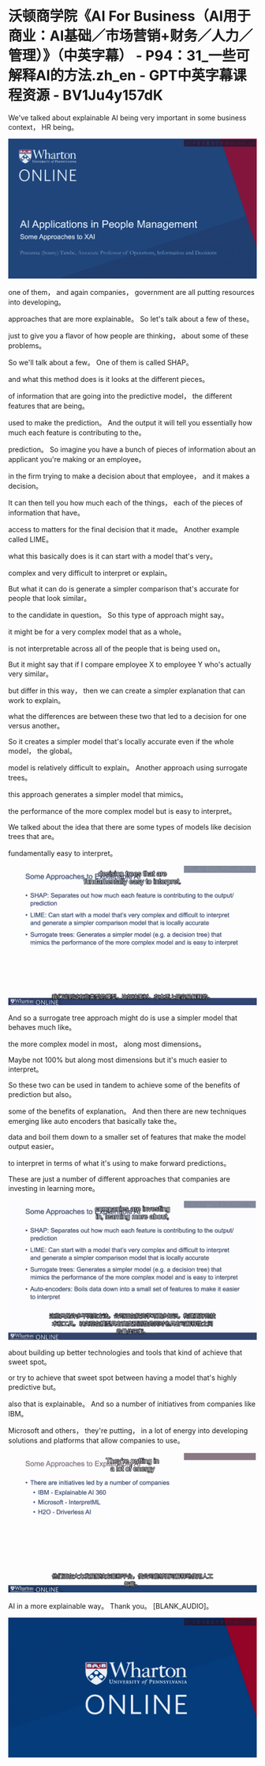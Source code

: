 # 沃顿商学院《AI For Business（AI用于商业：AI基础／市场营销+财务／人力／管理）》（中英字幕） - P94：31_一些可解释AI的方法.zh_en - GPT中英字幕课程资源 - BV1Ju4y157dK

 We've talked about explainable AI being very important in some business context， HR being。



![](img/3b802c127602b2cf5b15fd71dd232720_1.png)

 one of them， and again companies， government are all putting resources into developing。

 approaches that are more explainable。 So let's talk about a few of these。

 just to give you a flavor of how people are thinking， about some of these problems。

 So we'll talk about a few。 One of them is called SHAP。

 and what this method does is it looks at the different pieces。

 of information that are going into the predictive model， the different features that are being。

 used to make the prediction。 And the output it will tell you essentially how much each feature is contributing to the。

 prediction。 So imagine you have a bunch of pieces of information about an applicant you're making or an employee。

 in the firm trying to make a decision about that employee， and it makes a decision。

 It can then tell you how much each of the things， each of the pieces of information that have。

 access to matters for the final decision that it made。 Another example called LIME。

 what this basically does is it can start with a model that's very。

 complex and very difficult to interpret or explain。

 But what it can do is generate a simpler comparison that's accurate for people that look similar。

 to the candidate in question。 So this type of approach might say。

 it might be for a very complex model that as a whole。

 is not interpretable across all of the people that is being used on。

 But it might say that if I compare employee X to employee Y who's actually very similar。

 but differ in this way， then we can create a simpler explanation that can work to explain。

 what the differences are between these two that led to a decision for one versus another。

 So it creates a simpler model that's locally accurate even if the whole model， the global。

 model is relatively difficult to explain。 Another approach using surrogate trees。

 this approach generates a simpler model that mimics。

 the performance of the more complex model but is easy to interpret。

 We talked about the idea that there are some types of models like decision trees that are。

 fundamentally easy to interpret。

![](img/3b802c127602b2cf5b15fd71dd232720_3.png)

 And so a surrogate tree approach might do is use a simpler model that behaves much like。

 the more complex model in most， along most dimensions。

 Maybe not 100% but along most dimensions but it's much easier to interpret。

 So these two can be used in tandem to achieve some of the benefits of prediction but also。

 some of the benefits of explanation。 And then there are new techniques emerging like auto encoders that basically take the。

 data and boil them down to a smaller set of features that make the model output easier。

 to interpret in terms of what it's using to make forward predictions。

 These are just a number of different approaches that companies are investing in learning more。



![](img/3b802c127602b2cf5b15fd71dd232720_5.png)

 about building up better technologies and tools that kind of achieve that sweet spot。

 or try to achieve that sweet spot between having a model that's highly predictive but。

 also that is explainable。 And so a number of initiatives from companies like IBM。

 Microsoft and others， they're putting， in a lot of energy into developing solutions and platforms that allow companies to use。



![](img/3b802c127602b2cf5b15fd71dd232720_7.png)

 AI in a more explainable way。 Thank you。 [BLANK_AUDIO]。



![](img/3b802c127602b2cf5b15fd71dd232720_9.png)